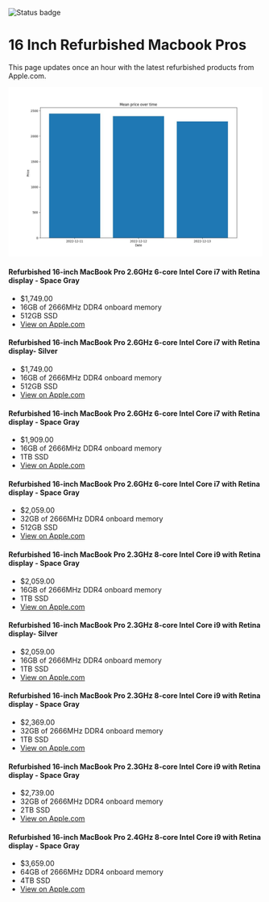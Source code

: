 


![Status badge](https://github.com/seanbehan/apple-intel-refurbs/actions/workflows/python-app.yml/badge.svg)


# 16 Inch Refurbished Macbook Pros

This page updates once an hour with the latest refurbished products from Apple.com. 

![Prices over time](prices.jpg?raw=true "Prices")


#### Refurbished 16-inch MacBook Pro 2.6GHz 6-core Intel Core i7 with Retina display - Space Gray
- $1,749.00
- 16GB of 2666MHz DDR4 onboard memory
- 512GB SSD
- [View on Apple.com](https://apple.com/shop/product/FVVJ2LL/A/refurbished-16-inch-macbook-pro-26ghz-6-core-intel-core-i7-with-retina-display-space-gray?fnode=743eefced67b3845c52f1fec91b69ed6dfbd88092285d49f4a5b4869d73e74e7c74b64fa1cb5914b93efbf65764b6fd4de12d0d7243f93077087ed4383c5faad26228581ba78475215b46b08503100cb)
    
#### Refurbished 16-inch MacBook Pro 2.6GHz 6-core Intel Core i7 with Retina display- Silver
- $1,749.00
- 16GB of 2666MHz DDR4 onboard memory
- 512GB SSD
- [View on Apple.com](https://apple.com/shop/product/FVVL2LL/A/refurbished-16-inch-macbook-pro-26ghz-6-core-intel-core-i7-with-retina-display-silver?fnode=743eefced67b3845c52f1fec91b69ed6dfbd88092285d49f4a5b4869d73e74e7c74b64fa1cb5914b93efbf65764b6fd4de12d0d7243f93077087ed4383c5faad26228581ba78475215b46b08503100cb)
    
#### Refurbished 16-inch MacBook Pro 2.6GHz 6-core Intel Core i7 with Retina display - Space Gray
- $1,909.00
- 16GB of 2666MHz DDR4 onboard memory
- 1TB SSD
- [View on Apple.com](https://apple.com/shop/product/G0XZ0LL/A/refurbished-16-inch-macbook-pro-26ghz-6-core-intel-core-i7-with-retina-display-space-gray?fnode=743eefced67b3845c52f1fec91b69ed6dfbd88092285d49f4a5b4869d73e74e7c74b64fa1cb5914b93efbf65764b6fd4de12d0d7243f93077087ed4383c5faad26228581ba78475215b46b08503100cb)
    
#### Refurbished 16-inch MacBook Pro 2.6GHz 6-core Intel Core i7 with Retina display - Space Gray
- $2,059.00
- 32GB of 2666MHz DDR4 onboard memory
- 512GB SSD
- [View on Apple.com](https://apple.com/shop/product/G0XZ9LL/A/refurbished-16-inch-macbook-pro-26ghz-6-core-intel-core-i7-with-retina-display-space-gray?fnode=743eefced67b3845c52f1fec91b69ed6dfbd88092285d49f4a5b4869d73e74e7c74b64fa1cb5914b93efbf65764b6fd4de12d0d7243f93077087ed4383c5faad26228581ba78475215b46b08503100cb)
    
#### Refurbished 16-inch MacBook Pro 2.3GHz 8-core Intel Core i9 with Retina display - Space Gray
- $2,059.00
- 16GB of 2666MHz DDR4 onboard memory
- 1TB SSD
- [View on Apple.com](https://apple.com/shop/product/FVVK2LL/A/refurbished-16-inch-macbook-pro-23ghz-8-core-intel-core-i9-with-retina-display-space-gray?fnode=743eefced67b3845c52f1fec91b69ed6dfbd88092285d49f4a5b4869d73e74e7c74b64fa1cb5914b93efbf65764b6fd4de12d0d7243f93077087ed4383c5faad26228581ba78475215b46b08503100cb)
    
#### Refurbished 16-inch MacBook Pro 2.3GHz 8-core Intel Core i9 with Retina display- Silver
- $2,059.00
- 16GB of 2666MHz DDR4 onboard memory
- 1TB SSD
- [View on Apple.com](https://apple.com/shop/product/FVVM2LL/A/refurbished-16-inch-macbook-pro-23ghz-8-core-intel-core-i9-with-retina-display-silver?fnode=743eefced67b3845c52f1fec91b69ed6dfbd88092285d49f4a5b4869d73e74e7c74b64fa1cb5914b93efbf65764b6fd4de12d0d7243f93077087ed4383c5faad26228581ba78475215b46b08503100cb)
    
#### Refurbished 16-inch MacBook Pro 2.3GHz 8-core Intel Core i9 with Retina display - Space Gray
- $2,369.00
- 32GB of 2666MHz DDR4 onboard memory
- 1TB SSD
- [View on Apple.com](https://apple.com/shop/product/G0Y07LL/A/refurbished-16-inch-macbook-pro-23ghz-8-core-intel-core-i9-with-retina-display-space-gray?fnode=743eefced67b3845c52f1fec91b69ed6dfbd88092285d49f4a5b4869d73e74e7c74b64fa1cb5914b93efbf65764b6fd4de12d0d7243f93077087ed4383c5faad26228581ba78475215b46b08503100cb)
    
#### Refurbished 16-inch MacBook Pro 2.3GHz 8-core Intel Core i9 with Retina display - Space Gray
- $2,739.00
- 32GB of 2666MHz DDR4 onboard memory
- 2TB SSD
- [View on Apple.com](https://apple.com/shop/product/G0Y0CLL/A/refurbished-16-inch-macbook-pro-23ghz-8-core-intel-core-i9-with-retina-display-space-gray?fnode=743eefced67b3845c52f1fec91b69ed6dfbd88092285d49f4a5b4869d73e74e7c74b64fa1cb5914b93efbf65764b6fd4de12d0d7243f93077087ed4383c5faad26228581ba78475215b46b08503100cb)
    
#### Refurbished 16-inch MacBook Pro 2.4GHz 8-core Intel Core i9 with Retina display - Space Gray
- $3,659.00
- 64GB of 2666MHz DDR4 onboard memory
- 4TB SSD
- [View on Apple.com](https://apple.com/shop/product/G0ZNBLL/A/refurbished-16-inch-macbook-pro-24ghz-8-core-intel-core-i9-with-retina-display-space-gray?fnode=743eefced67b3845c52f1fec91b69ed6dfbd88092285d49f4a5b4869d73e74e7c74b64fa1cb5914b93efbf65764b6fd4de12d0d7243f93077087ed4383c5faad26228581ba78475215b46b08503100cb)
    
